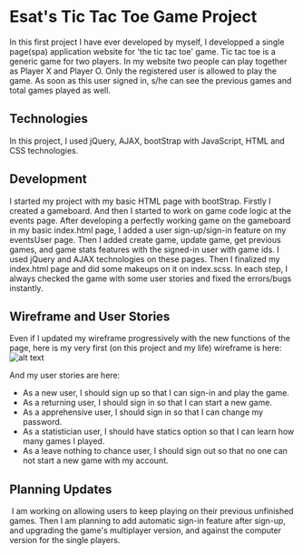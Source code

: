 # Esat's Tic Tac Toe Game Project

In this first project I have ever developed by myself, I developped a single page(spa) application website for 'the tic tac toe' game. Tic tac toe is a generic game for two players. In my website two people can play together as Player X and Player O. Only the registered user is allowed to play the game. As soon as this user signed in, s/he can see the previous games and total games played as well.

## Technologies
In this project, I used jQuery, AJAX, bootStrap with JavaScript, HTML and CSS technologies.

## Development
I started my project with my basic HTML page with bootStrap. Firstly I created a gameboard. And then I started to work on game code logic at the events page. After developing a perfectly working game on the gameboard in my basic index.html page, I added a user sign-up/sign-in feature on my eventsUser page. Then I added create game, update game, get previous games, and game stats features with the signed-in user with game ids. I used jQuery and AJAX technologies on these pages. Then I finalized my index.html page and did some makeups on it on index.scss. In each step, I always checked the game with some user stories and fixed the errors/bugs instantly.

## Wireframe and User Stories
Even if I updated my wireframe progressively with the new functions of the page, here is my very first (on this project and my life) wireframe is here:
![alt text](https://i.imgur.com/MBN0fnd.jpg "Very First Wireframe")

And my user stories are here:
- As a new user, I should sign up so that I can sign-in and play the game.
- As a returning user, I should sign in so that I can start a new game.
- As a apprehensive user, I should sign in so that I can change my password.
- As a statistician user, I should have statics option so that I can learn how many games I played.
- As a leave nothing to chance user, I should sign out so that no one can not start a new game with my account.
## Planning Updates

 I am working on allowing users to keep playing on their previous unfinished games. Then I am planning to add automatic sign-in feature after sign-up, and upgrading the game's multiplayer version, and against the computer version for the single players.
